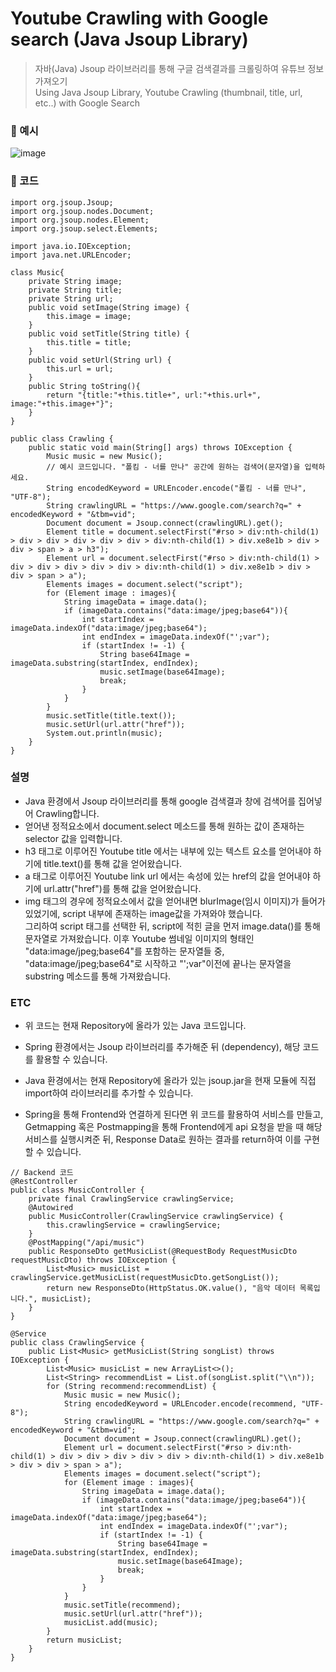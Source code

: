 # Youtube Crawling with Google search (Java Jsoup Library)
> 자바(Java) Jsoup 라이브러리를 통해 구글 검색결과를 크롤링하여 유튜브 정보 가져오기  
> Using Java Jsoup Library, Youtube Crawling (thumbnail, title, url, etc..) with Google Search

### 🔽 예시
![image](https://github.com/ChaeDoll/Java-Youtube_Crawling_with_Google_search/assets/108540812/7e0e655a-1d93-4c89-89ad-7295d933c0dc)

### 🔽 코드
```
import org.jsoup.Jsoup;
import org.jsoup.nodes.Document;
import org.jsoup.nodes.Element;
import org.jsoup.select.Elements;

import java.io.IOException;
import java.net.URLEncoder;

class Music{
    private String image;
    private String title;
    private String url;
    public void setImage(String image) {
        this.image = image;
    }
    public void setTitle(String title) {
        this.title = title;
    }
    public void setUrl(String url) {
        this.url = url;
    }
    public String toString(){
        return "{title:"+this.title+", url:"+this.url+", image:"+this.image+"}";
    }
}

public class Crawling {
    public static void main(String[] args) throws IOException {
        Music music = new Music();
        // 예시 코드입니다. "폴킴 - 너를 만나" 공간에 원하는 검색어(문자열)을 입력하세요.
        String encodedKeyword = URLEncoder.encode("폴킴 - 너를 만나", "UTF-8");
        String crawlingURL = "https://www.google.com/search?q=" + encodedKeyword + "&tbm=vid";
        Document document = Jsoup.connect(crawlingURL).get();
        Element title = document.selectFirst("#rso > div:nth-child(1) > div > div > div > div > div > div:nth-child(1) > div.xe8e1b > div > div > span > a > h3");
        Element url = document.selectFirst("#rso > div:nth-child(1) > div > div > div > div > div > div:nth-child(1) > div.xe8e1b > div > div > span > a");
        Elements images = document.select("script");
        for (Element image : images){
            String imageData = image.data();
            if (imageData.contains("data:image/jpeg;base64")){
                int startIndex = imageData.indexOf("data:image/jpeg;base64");
                int endIndex = imageData.indexOf("';var");
                if (startIndex != -1) {
                    String base64Image = imageData.substring(startIndex, endIndex);
                    music.setImage(base64Image);
                    break;
                }
            }
        }
        music.setTitle(title.text());
        music.setUrl(url.attr("href"));
        System.out.println(music);
    }
}

```
### 설명
- Java 환경에서 Jsoup 라이브러리를 통해 google 검색결과 창에 검색어를 집어넣어 Crawling합니다.
- 얻어낸 정적요소에서 document.select 메소드를 통해 원하는 값이 존재하는 selector 값을 입력합니다.
- h3 태그로 이루어진 Youtube title 에서는 내부에 있는 텍스트 요소를 얻어내야 하기에 title.text()를 통해 값을 얻어왔습니다.
- a 태그로 이루어진 Youtube link url 에서는 속성에 있는 href의 값을 얻어내야 하기에 url.attr("href")를 통해 값을 얻어왔습니다.
- img 태그의 경우에 정적요소에서 값을 얻어내면 blurImage(임시 이미지)가 들어가있었기에, script 내부에 존재하는 image값을 가져와야 했습니다.  
  그리하여 script 태그를 선택한 뒤, script에 적힌 글을 먼저 image.data()를 통해 문자열로 가져왔습니다.
  이후 Youtube 썸네일 이미지의 형태인 "data:image/jpeg;base64"를 포함하는 문자열들 중, "data:image/jpeg;base64"로 시작하고 "';var"이전에 끝나는 문자열을 substring 메소드를 통해 가져왔습니다.

### ETC
- 위 코드는 현재 Repository에 올라가 있는 Java 코드입니다.
- Spring 환경에서는 Jsoup 라이브러리를 추가해준 뒤 (dependency), 해당 코드를 활용할 수 있습니다.
- Java 환경에서는 현재 Repository에 올라가 있는 jsoup.jar을 현재 모듈에 직접 import하여 라이브러리를 추가할 수 있습니다.


- Spring을 통해 Frontend와 연결하게 된다면 위 코드를 활용하여 서비스를 만들고, Getmapping 혹은 Postmapping을 통해 Frontend에게 api 요청을 받을 때 해당 서비스를 실행시켜준 뒤, Response Data로 원하는 결과를 return하여 이를 구현할 수 있습니다.
```
// Backend 코드
@RestController
public class MusicController {
    private final CrawlingService crawlingService;
    @Autowired
    public MusicController(CrawlingService crawlingService) {
        this.crawlingService = crawlingService;
    }
    @PostMapping("/api/music")
    public ResponseDto getMusicList(@RequestBody RequestMusicDto requestMusicDto) throws IOException {
        List<Music> musicList = crawlingService.getMusicList(requestMusicDto.getSongList());
        return new ResponseDto(HttpStatus.OK.value(), "음악 데이터 목록입니다.", musicList);
    }
}

@Service
public class CrawlingService {
    public List<Music> getMusicList(String songList) throws IOException {
        List<Music> musicList = new ArrayList<>();
        List<String> recommendList = List.of(songList.split("\\n"));
        for (String recommend:recommendList) {
            Music music = new Music();
            String encodedKeyword = URLEncoder.encode(recommend, "UTF-8");
            String crawlingURL = "https://www.google.com/search?q=" + encodedKeyword + "&tbm=vid";
            Document document = Jsoup.connect(crawlingURL).get();
            Element url = document.selectFirst("#rso > div:nth-child(1) > div > div > div > div > div > div:nth-child(1) > div.xe8e1b > div > div > span > a");
            Elements images = document.select("script");
            for (Element image : images){
                String imageData = image.data();
                if (imageData.contains("data:image/jpeg;base64")){
                    int startIndex = imageData.indexOf("data:image/jpeg;base64");
                    int endIndex = imageData.indexOf("';var");
                    if (startIndex != -1) {
                        String base64Image = imageData.substring(startIndex, endIndex);
                        music.setImage(base64Image);
                        break;
                    }
                }
            }
            music.setTitle(recommend);
            music.setUrl(url.attr("href"));
            musicList.add(music);
        }
        return musicList;
    }
}
```
  
